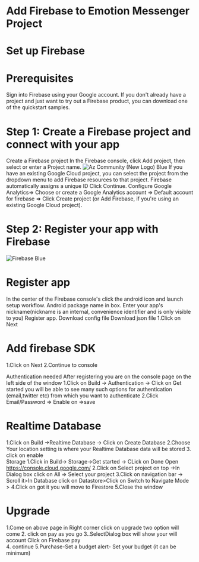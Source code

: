 # Add Firebase to Emotion Messenger Project

# Set up Firebase
# Prerequisites
Sign into Firebase using your Google account.
If you don't already have a project and just want to try out a Firebase product, you can download one of the quickstart samples.

# Step 1: Create a Firebase project and connect with your app
Create a Firebase project 
In the Firebase console, click Add project, then select or enter a Project name.
![Az Community (New Logo) Blue](https://github.com/AIBrainAISchool/Emotion-Messenger/blob/main/Firebase%20set%20up/Screenshot%20(283).png)
If you have an existing Google Cloud project, you can select the project from the dropdown menu to add Firebase resources to that project.
Firebase automatically assigns a unique ID 
Click Continue.
Configure Google Analytics=>  Choose or create a Google Analytics account => Default account for firebase => Click Create project (or Add Firebase, if you're using an existing Google Cloud project).
# Step 2: Register your app with Firebase
![ Firebase Blue](https://github.com/AIBrainAISchool/Emotion-Messenger/blob/main/Firebase%20set%20up/Screenshot%20(284).png)
# Register app
In the center of the Firebase console's  click the android icon and launch setup workflow.
Android package name in box.
Enter your app's nickname(nickname is an internal, convenience identifier and is only visible to you) 
Register app.
Download config file
Download json file
1.Click on Next
# Add firebase SDK
1.Click on Next
2.Continue to console
 
 
 
 
Authentication needed
After registering you are on the console page on the left side of the window 
1.Click on Build -> Authentication -> Click on Get started you will be able to see many such options for authentication (email,twitter etc) from which you want to authenticate
2.Click Email/Password => Enable on =>save

# Realtime Database
1.Click on Build  ->Realtime Database -> Click on Create Database
2.Choose Your location setting is where your Realtime Database data will be stored
3. click on enable  
 Storage
 1.Click in  Build-> Storage->Get started -> CLick on Done
Open https://console.cloud.google.com/
2.Click on Select project on top ->In Dialog box click on All => Select your project
3.Click on navigation bar -> Scroll it>In  Database click on Datastore>Click on Switch to Navigate Mode > 4.Click on got it you will move to Firestore                                                                                                                   5.Close the window
# Upgrade 
1.Come on above  page in Right corner click on upgrade two option will come
2. click on pay as you go
3..SelectDialog box will show your will account Click on Firebase pay  
4. continue 
5.Purchase-Set a budget alert- Set your budget (it can be minimum)
 
 
 
 
 

